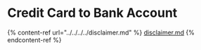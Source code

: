 # Credit Card to Bank Account

{% content-ref url="../../../../disclaimer.md" %}
[disclaimer.md](../../../../disclaimer.md)
{% endcontent-ref %}
